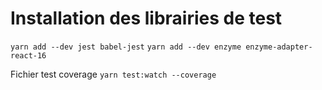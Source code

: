 Installation des librairies de test
===================================

`yarn add --dev jest babel-jest`
`yarn add --dev enzyme enzyme-adapter-react-16`

Fichier test coverage
`yarn test:watch --coverage`
